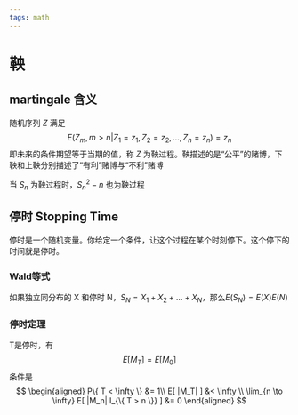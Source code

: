 ```yaml
---
tags: math
---
```

# 鞅

## martingale 含义

随机序列 $Z$ 满足
$$
E(Z_m,m>n|Z_1=z_1,Z_2=z_2,\dots,Z_n=z_n) = z_n
$$
即未来的条件期望等于当期的值，称 $Z$ 为鞅过程。鞅描述的是“公平”的赌博，下鞅和上鞅分别描述了“有利”赌博与“不利”赌博

当 $S_n$ 为鞅过程时，$S_n^2-n$ 也为鞅过程

## 停时 Stopping Time

停时是一个随机变量。你给定一个条件，让这个过程在某个时刻停下。这个停下的时间就是停时。

### Wald等式

如果独立同分布的 X 和停时 N，$S_N=X_1+X_2+\dots+X_N$，那么$E(S_N)=E(X)E(N)$

### 停时定理

T是停时，有
$$
E[M_T]=E[M_0]
$$
条件是
$$
\begin{aligned}
P\{ T < \infty \} &= 1\\
E[ |M_T| ] &< \infty  \\
\lim_{n \to \infty} E[ |M_n| I_{\{ T > n \}} ] &= 0
\end{aligned}
$$
